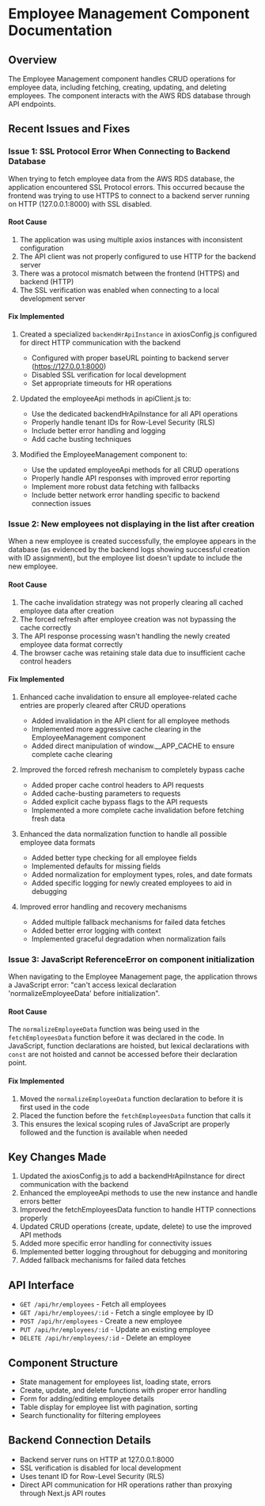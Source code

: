 # Employee Management Component Documentation

## Overview
The Employee Management component handles CRUD operations for employee data, including fetching, creating, updating, and deleting employees. The component interacts with the AWS RDS database through API endpoints.

## Recent Issues and Fixes

### Issue 1: SSL Protocol Error When Connecting to Backend Database
When trying to fetch employee data from the AWS RDS database, the application encountered SSL Protocol errors. This occurred because the frontend was trying to use HTTPS to connect to a backend server running on HTTP (127.0.0.1:8000) with SSL disabled.

#### Root Cause
1. The application was using multiple axios instances with inconsistent configuration
2. The API client was not properly configured to use HTTP for the backend server
3. There was a protocol mismatch between the frontend (HTTPS) and backend (HTTP)
4. The SSL verification was enabled when connecting to a local development server

#### Fix Implemented
1. Created a specialized `backendHrApiInstance` in axiosConfig.js configured for direct HTTP communication with the backend
   - Configured with proper baseURL pointing to backend server (https://127.0.0.1:8000)
   - Disabled SSL verification for local development
   - Set appropriate timeouts for HR operations

2. Updated the employeeApi methods in apiClient.js to:
   - Use the dedicated backendHrApiInstance for all API operations
   - Properly handle tenant IDs for Row-Level Security (RLS)
   - Include better error handling and logging
   - Add cache busting techniques

3. Modified the EmployeeManagement component to:
   - Use the updated employeeApi methods for all CRUD operations
   - Properly handle API responses with improved error reporting
   - Implement more robust data fetching with fallbacks
   - Include better network error handling specific to backend connection issues

### Issue 2: New employees not displaying in the list after creation
When a new employee is created successfully, the employee appears in the database (as evidenced by the backend logs showing successful creation with ID assignment), but the employee list doesn't update to include the new employee.

#### Root Cause
1. The cache invalidation strategy was not properly clearing all cached employee data after creation
2. The forced refresh after employee creation was not bypassing the cache correctly
3. The API response processing wasn't handling the newly created employee data format correctly
4. The browser cache was retaining stale data due to insufficient cache control headers

#### Fix Implemented
1. Enhanced cache invalidation to ensure all employee-related cache entries are properly cleared after CRUD operations
   - Added invalidation in the API client for all employee methods
   - Implemented more aggressive cache clearing in the EmployeeManagement component
   - Added direct manipulation of window.__APP_CACHE to ensure complete cache clearing

2. Improved the forced refresh mechanism to completely bypass cache
   - Added proper cache control headers to API requests
   - Added cache-busting parameters to requests
   - Added explicit cache bypass flags to the API requests
   - Implemented a more complete cache invalidation before fetching fresh data

3. Enhanced the data normalization function to handle all possible employee data formats
   - Added better type checking for all employee fields
   - Implemented defaults for missing fields
   - Added normalization for employment types, roles, and date formats
   - Added specific logging for newly created employees to aid in debugging

4. Improved error handling and recovery mechanisms
   - Added multiple fallback mechanisms for failed data fetches
   - Added better error logging with context
   - Implemented graceful degradation when normalization fails

### Issue 3: JavaScript ReferenceError on component initialization
When navigating to the Employee Management page, the application throws a JavaScript error: "can't access lexical declaration 'normalizeEmployeeData' before initialization".

#### Root Cause
The `normalizeEmployeeData` function was being used in the `fetchEmployeesData` function before it was declared in the code. In JavaScript, function declarations are hoisted, but lexical declarations with `const` are not hoisted and cannot be accessed before their declaration point.

#### Fix Implemented
1. Moved the `normalizeEmployeeData` function declaration to before it is first used in the code
2. Placed the function before the `fetchEmployeesData` function that calls it
3. This ensures the lexical scoping rules of JavaScript are properly followed and the function is available when needed

## Key Changes Made
1. Updated the axiosConfig.js to add a backendHrApiInstance for direct communication with the backend
2. Enhanced the employeeApi methods to use the new instance and handle errors better
3. Improved the fetchEmployeesData function to handle HTTP connections properly
4. Updated CRUD operations (create, update, delete) to use the improved API methods
5. Added more specific error handling for connectivity issues
6. Implemented better logging throughout for debugging and monitoring
7. Added fallback mechanisms for failed data fetches

## API Interface
- `GET /api/hr/employees` - Fetch all employees
- `GET /api/hr/employees/:id` - Fetch a single employee by ID
- `POST /api/hr/employees` - Create a new employee
- `PUT /api/hr/employees/:id` - Update an existing employee
- `DELETE /api/hr/employees/:id` - Delete an employee

## Component Structure
- State management for employees list, loading state, errors
- Create, update, and delete functions with proper error handling
- Form for adding/editing employee details
- Table display for employee list with pagination, sorting
- Search functionality for filtering employees

## Backend Connection Details
- Backend server runs on HTTP at 127.0.0.1:8000
- SSL verification is disabled for local development
- Uses tenant ID for Row-Level Security (RLS)
- Direct API communication for HR operations rather than proxying through Next.js API routes 